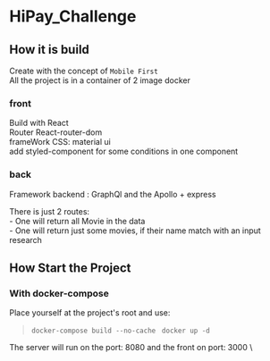 # HiPay_Challenge

## How it is build

 Create with the concept of `Mobile First`  
 All the project is in a container of 2 image docker  

### front
 Build with React  
 Router React-router-dom  
 frameWork CSS: material ui  
 add styled-component for some conditions in one component  

### back
 Framework backend : GraphQl and the Apollo + express  

  There is just 2 routes:  
    - One will return all Movie in the data  
    - One will return just some movies, if their name match with an input research  


## How Start the Project

### With docker-compose
Place yourself at the project's root and use:  

>  `docker-compose build --no-cache `
>  `docker up -d`  

The server will run on the port: 8080 and the front on port: 3000 \
